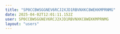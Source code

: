 ```yaml
---
title: "SP0CCBWSGGNEV6RCJ2XJD1RBVNXKC8WEKKMPRNMG"
date: 2025-04-02T12:01:11.152Z
user: SP0CCBWSGGNEV6RCJ2XJD1RBVNXKC8WEKKMPRNMG
layout: "users"
---
```

    